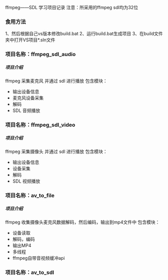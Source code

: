 ffmpeg——SDL 学习项目记录
注意：所采用的ffmpeg sdl均为32位

### 食用方法
1、然后根据自己vs版本修改build.bat
2、运行build.bat生成项目
3、在build文件夹中打开VS项目*.sln文件


### 项目名称：ffmpeg_sdl_audio
##### 项目介绍
ffmpeg 采集麦克风 并通过 sdl 进行播放
包含模块：
+ 输出设备信息
+ 麦克风设备采集
+ 解码
+ SDL 音频播放


### 项目名称：ffmpeg_sdl_video
##### 项目介绍
ffmpeg 采集摄像头 并通过 sdl 进行播放
包含模块：
+ 输出设备信息
+ 设备采集
+ 解码
+ SDL 视频播放


### 项目名称：av_to_file
##### 项目介绍
ffmpeg 收集摄像头麦克风数据解码，然后编码，输出到mp4文件中
包含模块：
+ 设备读取
+ 解码，编码
+ 输出MP4
+ 多线程
+ ffmpeg自带音视频缓冲api


### 项目名称：av_to_sdl

